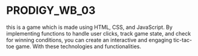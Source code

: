 # PRODIGY_WB_03
this is a game which is made using HTML, CSS, and JavaScript. By implementing functions to handle user clicks, track game state, and check for winning conditions, you can create an interactive and engaging tic-tac-toe game. With these technologies and functionalities.
